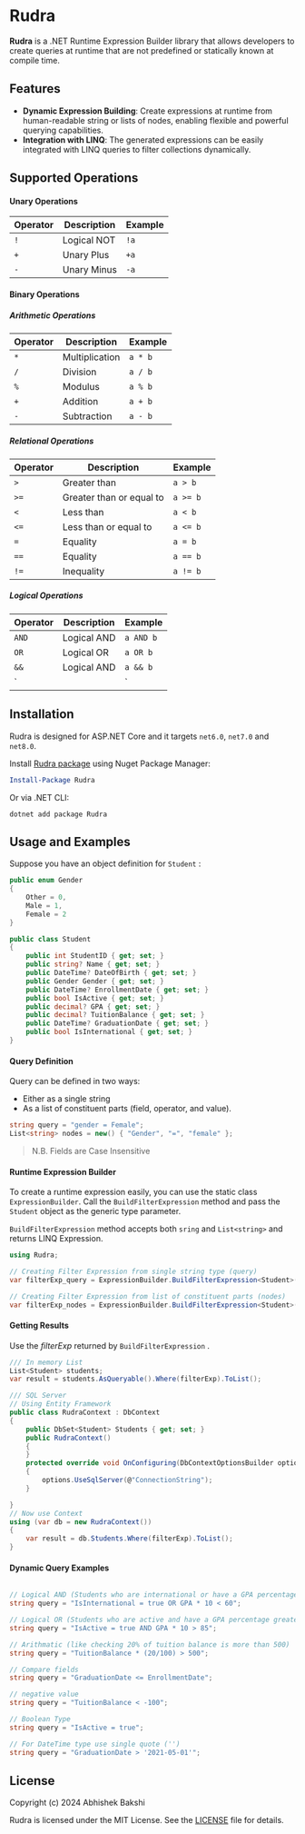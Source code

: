 
# Rudra 

**Rudra** is a .NET Runtime Expression Builder library that allows developers to create queries at runtime that are not predefined or statically known at compile time.



## Features

- **Dynamic Expression Building**: Create expressions at runtime from human-readable string or lists of nodes, enabling flexible and powerful querying capabilities.
- **Integration with LINQ**: The generated expressions can be easily integrated with LINQ queries to filter collections dynamically.


## Supported Operations

#### Unary Operations

| Operator | Description         | Example     |
|----------|---------------------|-------------|
| `!`      | Logical NOT         | `!a`        |
| `+`      | Unary Plus          | `+a`        |
| `-`      | Unary Minus         | `-a`        |

#### Binary Operations

##### Arithmetic Operations

| Operator | Description      | Example     |
|----------|------------------|-------------|
| `*`      | Multiplication   | `a * b`     |
| `/`      | Division         | `a / b`     |
| `%`      | Modulus          | `a % b`     |
| `+`      | Addition         | `a + b`     |
| `-`      | Subtraction      | `a - b`     |

##### Relational Operations

| Operator | Description              | Example     |
|----------|--------------------------|-------------|
| `>`      | Greater than             | `a > b`     |
| `>=`     | Greater than or equal to | `a >= b`    |
| `<`      | Less than                | `a < b`     |
| `<=`     | Less than or equal to    | `a <= b`    |
| `=`      | Equality                 | `a = b`     |
| `==`     | Equality                 | `a == b`    |
| `!=`     | Inequality               | `a != b`    |

##### Logical Operations

| Operator | Description         | Example                 |
|----------|---------------------|-------------------------|
| `AND`    | Logical AND         | `a AND b`   |
| `OR`     | Logical OR          | `a OR b`    |
| `&&`     | Logical AND         | `a && b`    |
| `||`   | Logical OR          | `a || b`  |

## Installation

Rudra is designed for ASP.NET Core and it targets `net6.0`, `net7.0` and `net8.0`.

Install [Rudra package](https://www.nuget.org/packages/Rudra) using Nuget Package Manager:

```powershell
Install-Package Rudra
```

Or via .NET CLI:
```shell
dotnet add package Rudra
```



## Usage and Examples

Suppose you have an object definition for `Student` :

```csharp
public enum Gender
{
    Other = 0,
    Male = 1,
    Female = 2
}

public class Student
{
    public int StudentID { get; set; }
    public string? Name { get; set; }
    public DateTime? DateOfBirth { get; set; }
    public Gender Gender { get; set; }
    public DateTime? EnrollmentDate { get; set; }
    public bool IsActive { get; set; }
    public decimal? GPA { get; set; }
    public decimal? TuitionBalance { get; set; }
    public DateTime? GraduationDate { get; set; }
    public bool IsInternational { get; set; }
}
```
#### Query Definition
Query can be defined in two ways: 

* Either as a single string 
* As a list of constituent parts (field, operator, and value).
```csharp
string query = "gender = Female";
List<string> nodes = new() { "Gender", "=", "female" }; 
```
> N.B.
> Fields are Case Insensitive 

#### Runtime Expression Builder
To create a runtime expression easily, you can use the static class `ExpressionBuilder`. Call the `BuildFilterExpression` method and pass the `Student` object as the generic type parameter.

`BuildFilterExpression` method accepts both `sring` and `List<string>` and returns LINQ Expression.

```csharp
using Rudra;

// Creating Filter Expression from single string type (query)
var filterExp_query = ExpressionBuilder.BuildFilterExpression<Student>(query);

// Creating Filter Expression from list of constituent parts (nodes)
var filterExp_nodes = ExpressionBuilder.BuildFilterExpression<Student>(nodes);
```

#### Getting Results

Use the *filterExp* returned by `BuildFilterExpression` .

```csharp
/// In memory List
List<Student> students;
var result = students.AsQueryable().Where(filterExp).ToList();

/// SQL Server
// Using Entity Framework
public class RudraContext : DbContext
{
    public DbSet<Student> Students { get; set; }
    public RudraContext()
    {
    }
    protected override void OnConfiguring(DbContextOptionsBuilder options)
    {
        options.UseSqlServer(@"ConnectionString");
    }

}
// Now use Context
using (var db = new RudraContext())
{
    var result = db.Students.Where(filterExp).ToList();
} 
```

#### Dynamic Query Examples
```csharp

// Logical AND (Students who are international or have a GPA percentage less than 60%)
string query = "IsInternational = true OR GPA * 10 < 60";

// Logical OR (Students who are active and have a GPA percentage greater than 85%)
string query = "IsActive = true AND GPA * 10 > 85";

// Arithmatic (like checking 20% of tuition balance is more than 500)
string query = "TuitionBalance * (20/100) > 500";

// Compare fields
string query = "GraduationDate <= EnrollmentDate";

// negative value
string query = "TuitionBalance < -100";

// Boolean Type
string query = "IsActive = true";

// For DateTime type use single quote ('')
string query = "GraduationDate > '2021-05-01'";

```


## License

Copyright (c) 2024 Abhishek Bakshi

Rudra is licensed under the MIT License. See the [LICENSE](./LICENSE.txt) file for details.



